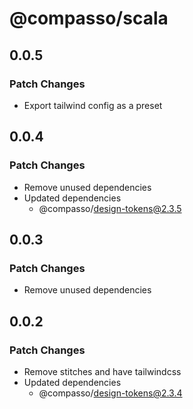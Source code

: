 # @compasso/scala

## 0.0.5

### Patch Changes

- Export tailwind config as a preset

## 0.0.4

### Patch Changes

- Remove unused dependencies
- Updated dependencies
  - @compasso/design-tokens@2.3.5

## 0.0.3

### Patch Changes

- Remove unused dependencies

## 0.0.2

### Patch Changes

- Remove stitches and have tailwindcss
- Updated dependencies
  - @compasso/design-tokens@2.3.4
